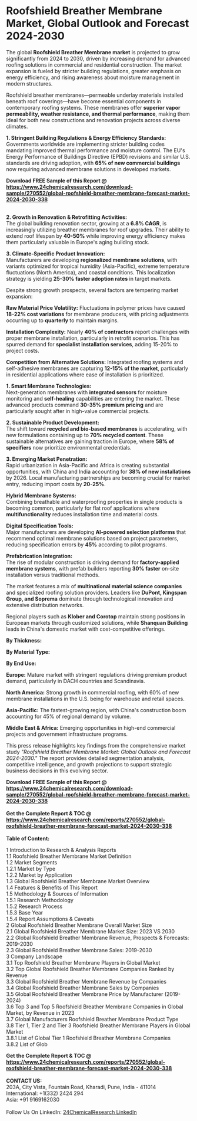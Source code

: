 <h1>Roofshield Breather Membrane Market, Global Outlook and Forecast 2024-2030</h1><p>The global <strong>Roofshield Breather Membrane market</strong> is projected to grow significantly from 2024 to 2030, driven by increasing demand for advanced roofing solutions in commercial and residential construction. The market expansion is fueled by stricter building regulations, greater emphasis on energy efficiency, and rising awareness about moisture management in modern structures.</p><p>Roofshield breather membranes—permeable underlay materials installed beneath roof coverings—have become essential components in contemporary roofing systems. These membranes offer <strong>superior vapor permeability, weather resistance, and thermal performance</strong>, making them ideal for both new constructions and renovation projects across diverse climates.</p><p><strong>1. Stringent Building Regulations &amp; Energy Efficiency Standards:</strong><br>
Governments worldwide are implementing stricter building codes mandating improved thermal performance and moisture control. The EU's Energy Performance of Buildings Directive (EPBD) revisions and similar U.S. standards are driving adoption, with <strong>65% of new commercial buildings</strong> now requiring advanced membrane solutions in developed markets.</p><div><b>Download FREE Sample of this Report @ 
            <a href="https://www.24chemicalresearch.com/download-sample/270552/global-roofshield-breather-membrane-forecast-market-2024-2030-338">
            https://www.24chemicalresearch.com/download-sample/270552/global-roofshield-breather-membrane-forecast-market-2024-2030-338</a></b></div><br><p><strong>2. Growth in Renovation &amp; Retrofitting Activities:</strong><br>
The global building renovation sector, growing at a <strong>6.8% CAGR</strong>, is increasingly utilizing breather membranes for roof upgrades. Their ability to extend roof lifespan by <strong>40-50%</strong> while improving energy efficiency makes them particularly valuable in Europe's aging building stock.</p><p><strong>3. Climate-Specific Product Innovation:</strong><br>
Manufacturers are developing <strong>regionalized membrane solutions</strong>, with variants optimized for tropical humidity (Asia-Pacific), extreme temperature fluctuations (North America), and coastal conditions. This localization strategy is yielding <strong>25-30% faster adoption rates</strong> in target markets.</p><p>Despite strong growth prospects, several factors are tempering market expansion:</p><p><strong>Raw Material Price Volatility:</strong> Fluctuations in polymer prices have caused <strong>18-22% cost variations</strong> for membrane producers, with pricing adjustments occurring up to <strong>quarterly</strong> to maintain margins.</p><p><strong>Installation Complexity:</strong> Nearly <strong>40% of contractors</strong> report challenges with proper membrane installation, particularly in retrofit scenarios. This has spurred demand for <strong>specialist installation services</strong>, adding 15-20% to project costs.</p><p><strong>Competition from Alternative Solutions:</strong> Integrated roofing systems and self-adhesive membranes are capturing <strong>12-15% of the market</strong>, particularly in residential applications where ease of installation is prioritized.</p><p><strong>1. Smart Membrane Technologies:</strong><br>
Next-generation membranes with <strong>integrated sensors</strong> for moisture monitoring and <strong>self-healing</strong> capabilities are entering the market. These advanced products command <strong>30-35% premium pricing</strong> and are particularly sought after in high-value commercial projects.</p><p><strong>2. Sustainable Product Development:</strong><br>
The shift toward <strong>recycled and bio-based membranes</strong> is accelerating, with new formulations containing up to <strong>70% recycled content</strong>. These sustainable alternatives are gaining traction in Europe, where <strong>58% of specifiers</strong> now prioritize environmental credentials.</p><p><strong>3. Emerging Market Penetration:</strong><br>
Rapid urbanization in Asia-Pacific and Africa is creating substantial opportunities, with China and India accounting for <strong>38% of new installations</strong> by 2026. Local manufacturing partnerships are becoming crucial for market entry, reducing import costs by <strong>20-25%</strong>.</p><p><strong>Hybrid Membrane Systems:</strong><br>
	Combining breathable and waterproofing properties in single products is becoming common, particularly for flat roof applications where <strong>multifunctionality</strong> reduces installation time and material costs.</p><p><strong>Digital Specification Tools:</strong><br>
	Major manufacturers are developing <strong>AI-powered selection platforms</strong> that recommend optimal membrane solutions based on project parameters, reducing specification errors by <strong>45%</strong> according to pilot programs.</p><p><strong>Prefabrication Integration:</strong><br>
	The rise of modular construction is driving demand for <strong>factory-applied membrane systems</strong>, with prefab builders reporting <strong>30% faster</strong> on-site installation versus traditional methods.</p><p>The market features a mix of <strong>multinational material science companies</strong> and specialized roofing solution providers. Leaders like <strong>DuPont, Kingspan Group, and Soprema</strong> dominate through technological innovation and extensive distribution networks.</p><p>Regional players such as <strong>Klober and Corotop</strong> maintain strong positions in European markets through customized solutions, while <strong>Shanquan Building</strong> leads in China's domestic market with cost-competitive offerings.</p><p><strong>By Thickness:</strong></p><p><strong>By Material Type:</strong></p><p><strong>By End Use:</strong></p><p><strong>Europe:</strong> Mature market with stringent regulations driving premium product demand, particularly in DACH countries and Scandinavia.</p><p><strong>North America:</strong> Strong growth in commercial roofing, with 60% of new membrane installations in the U.S. being for warehouse and retail spaces.</p><p><strong>Asia-Pacific:</strong> The fastest-growing region, with China's construction boom accounting for 45% of regional demand by volume.</p><p><strong>Middle East &amp; Africa:</strong> Emerging opportunities in high-end commercial projects and government infrastructure programs.</p><p>This press release highlights key findings from the comprehensive market study <em>"Roofshield Breather Membrane Market: Global Outlook and Forecast 2024-2030."</em> The report provides detailed segmentation analysis, competitive intelligence, and growth projections to support strategic business decisions in this evolving sector.</p><div><b>Download FREE Sample of this Report @ 
            <a href="https://www.24chemicalresearch.com/download-sample/270552/global-roofshield-breather-membrane-forecast-market-2024-2030-338">
            https://www.24chemicalresearch.com/download-sample/270552/global-roofshield-breather-membrane-forecast-market-2024-2030-338</a></b></div><br><div><b>Get the Complete Report & TOC @ 
            <a href="https://www.24chemicalresearch.com/reports/270552/global-roofshield-breather-membrane-forecast-market-2024-2030-338">
            https://www.24chemicalresearch.com/reports/270552/global-roofshield-breather-membrane-forecast-market-2024-2030-338</a></b></div><br>
            <b>Table of Content:</b><p>1 Introduction to Research & Analysis Reports<br />
    1.1 Roofshield Breather Membrane Market Definition<br />
    1.2 Market Segments<br />
        1.2.1 Market by Type<br />
        1.2.2 Market by Application<br />
    1.3 Global Roofshield Breather Membrane Market Overview<br />
    1.4 Features & Benefits of This Report<br />
    1.5 Methodology & Sources of Information<br />
        1.5.1 Research Methodology<br />
        1.5.2 Research Process<br />
        1.5.3 Base Year<br />
        1.5.4 Report Assumptions & Caveats<br />
2 Global Roofshield Breather Membrane Overall Market Size<br />
    2.1 Global Roofshield Breather Membrane Market Size: 2023 VS 2030<br />
    2.2 Global Roofshield Breather Membrane Revenue, Prospects & Forecasts: 2019-2030<br />
    2.3 Global Roofshield Breather Membrane Sales: 2019-2030<br />
3 Company Landscape<br />
    3.1 Top Roofshield Breather Membrane Players in Global Market<br />
    3.2 Top Global Roofshield Breather Membrane Companies Ranked by Revenue<br />
    3.3 Global Roofshield Breather Membrane Revenue by Companies<br />
    3.4 Global Roofshield Breather Membrane Sales by Companies<br />
    3.5 Global Roofshield Breather Membrane Price by Manufacturer (2019-2024)<br />
    3.6 Top 3 and Top 5 Roofshield Breather Membrane Companies in Global Market, by Revenue in 2023<br />
    3.7 Global Manufacturers Roofshield Breather Membrane Product Type<br />
    3.8 Tier 1, Tier 2 and Tier 3 Roofshield Breather Membrane Players in Global Market<br />
        3.8.1 List of Global Tier 1 Roofshield Breather Membrane Companies<br />
        3.8.2 List of Glob</p><div><b>Get the Complete Report & TOC @ 
            <a href="https://www.24chemicalresearch.com/reports/270552/global-roofshield-breather-membrane-forecast-market-2024-2030-338">
            https://www.24chemicalresearch.com/reports/270552/global-roofshield-breather-membrane-forecast-market-2024-2030-338</a></b></div><br><b>CONTACT US:</b><br>
            203A, City Vista, Fountain Road, Kharadi, Pune, India - 411014<br>
            International: +1(332) 2424 294<br>
            Asia: +91 9169162030 <br><br>
            Follow Us On LinkedIn: <a href="https://www.linkedin.com/company/24chemicalresearch/">24ChemicalResearch LinkedIn</a>
